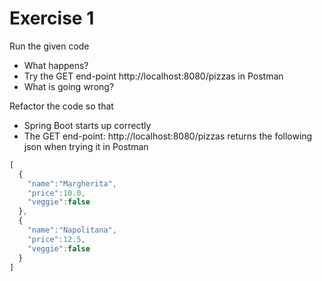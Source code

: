 # Exercise 1

Run the given code
- What happens?
- Try the GET end-point http://localhost:8080/pizzas in Postman
- What is going wrong?

Refactor the code so that 
- Spring Boot starts up correctly
- The GET end-point: http://localhost:8080/pizzas returns the following json when trying it in Postman 
```javascript
[
  {
    "name":"Margherita",
    "price":10.0,
    "veggie":false
  },
  {
    "name":"Napolitana",
    "price":12.5,
    "veggie":false
  }
]
